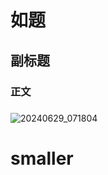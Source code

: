 # 如题
## 副标题
### 正文
#####
![20240629_071804](https://github.com/moshui662/moshui662.github.io/assets/122365334/5cac12cf-03d7-433a-a110-ff3a4db1258d)
# smaller